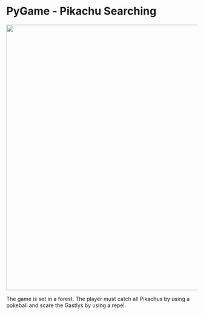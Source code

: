 # PyGame - Pikachu Searching
<img src="https://github.com/LanceVidaure/PyGame---PikachuSearching/blob/master/PikachuSearching%20%5BFINAL%5D/Pikachu%20Searching%20Cover.png"  width = 700>
<p> The game is set in a forest. The player must catch all Pikachus by using a pokeball and scare the Gastlys by using a repel.</p>
